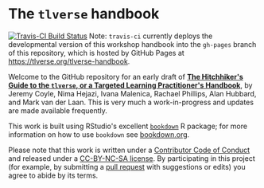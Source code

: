 # The `tlverse` handbook

[![Travis-CI Build Status](https://travis-ci.org/tlverse/tlverse-handbook.svg?branch=master)](https://travis-ci.org/tlverse/tlverse-handbook)
Note: `travis-ci` currently deploys the developmental version of this workshop
handbook into the `gh-pages` branch of this repository, which is hosted by
GitHub Pages at https://tlverse.org/tlverse-handbook.

Welcome to the GitHub repository for an early draft of [**The Hitchhiker's
Guide to the `tlverse`, or a Targeted Learning Practitioner's
Handbook**](http://tlverse.org/tlverse-handbook), by Jeremy Coyle, Nima
Hejazi, Ivana Malenica, Rachael Phillips, Alan Hubbard, and Mark van der
Laan. This is very much a work-in-progress and updates are made available
frequently.

This work is built using RStudio's excellent
[`bookdown`](https://www.rstudio.com/resources/webinars/introducing-bookdown/)
R package; for more information on how to use `bookdown` see
[bookdown.org](https://bookdown.org/).

Please note that this work is written under a [Contributor Code of
Conduct](CONDUCT.md) and released under a [CC-BY-NC-SA
license](https://creativecommons.org/licenses/by-nc-sa/3.0/us/). By
participating in this project (for example, by submitting a [pull
request](https://github.com/tlverse/tlverse-handbook/issues) with suggestions or
edits) you agree to abide by its terms.
